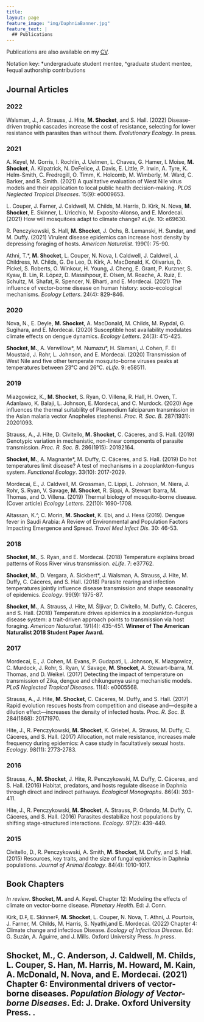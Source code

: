 ```yaml
---
title: 
layout: page
feature_image: "img/DaphniaBanner.jpg"
feature_text: |
  ## Publications
---
```


Publications are also available on my [CV](https://mshocket.github.io/MartaShocketCV2022.pdf).

Notation key: *undergraduate student mentee, ^graduate student mentee, ‡equal authorship contributions

## Journal Articles

### 2022

Walsman, J., A. Strauss, J. Hite, **M. Shocket**, and S. Hall. (2022) Disease-driven trophic cascades increase the cost of resistance, selecting for lower resistance with parasites than without them. _Evolutionary Ecology_. In press.

### 2021

A. Keyel, M. Gorris, I. Rochlin, J. Uelmen, L. Chaves, G. Hamer, I. Moise, **M. Shocket**, A. Kilpatrick, N. DeFelice, J. Davis, E. Little, P. Irwin, A. Tyre, K. Helm-Smith, C. Fredregill, O. Timm, K. Holcomb, M. Wimberly, M. Ward, C. Barker, and R. Smith. (2021) A qualitative evaluation of West Nile virus models and their application to local public health decision-making. _PLOS Neglected Tropical Diseases_. 15(9): e0009653.

L. Couper, J. Farner, J. Caldwell, M. Childs, M. Harris, D. Kirk, N. Nova, **M. Shocket**, E. Skinner, L. Uricchio, M. Exposito-Alonso, and E. Mordecai. (2021) How will mosquitoes adapt to climate change? _eLife_. 10: e69630.

R. Penczykowski, S. Hall, **M. Shocket**, J. Ochs, B. Lemanski, H. Sundar, and M. Duffy. (2021) Virulent disease epidemics can increase host density by depressing foraging of hosts. _American Naturalist_. 199(1): 75-90.

Athni, T.*, **M. Shocket**, L. Couper, N. Nova, I. Caldwell, J. Caldwell, J. Childress, M. Childs, G. De Leo, D. Kirk, A. MacDonald, K. Olivarius, D. Pickel, S. Roberts, O. Winkour, H. Young, J. Cheng, E. Grant, P. Kurzner, S. Kyaw, B. Lin, R. López, D. Massihpour, E. Olsen, M. Roache, A. Ruiz, E. Schultz, M. Shafat, R. Spencer, N. Bharti, and E. Mordecai. (2021) The influence of vector-borne disease on human history: socio-ecological mechanisms. _Ecology Letters_. 24(4): 829-846.

### 2020

Nova, N., E. Deyle, **M. Shocket**, A. MacDonald, M. Childs, M. Rypdal, G. Sugihara, and E. Mordecai. (2020) Susceptible host availability modulates climate effects on dengue dynamics. _Ecology Letters_. 24(3): 415-425.

**Shocket, M.**, A. Verwillow*, M. Numazu*, H. Slamani, J. Cohen, F. El Moustaid, J. Rohr, L. Johnson, and E. Mordecai. (2020) Transmission of West Nile and five other temperate mosquito-borne viruses peaks at temperatures between 23°C and 26°C. _eLife_. 9: e58511.

### 2019

Miazgowicz, K., **M. Shocket**, S. Ryan, O. Villena, R. Hall, H. Owen, T. Adanlawo, K. Balaji, L. Johnson, E. Mordecai, and C. Murdock. (2020) Age influences the thermal suitability of Plasmodium falciparum transmission in the Asian malaria vector Anopheles stephensi. _Proc. R. Soc. B._ 287(1931): 20201093.

Strauss, A., J. Hite, D. Civitello, **M. Shocket**, C. Cáceres, and S. Hall. (2019) Genotypic variation in mechanistic, non-linear components of parasite transmission. _Proc. R. Soc. B_. 286(1915): 20192164.

**Shocket, M.**, A. Magnante*, M. Duffy, C. Cáceres, and S. Hall. (2019) Do hot temperatures limit disease? A test of mechanisms in a zooplankton-fungus system. _Functional Ecology_. 33(10): 2017-2029.

Mordecai, E., J. Caldwell, M. Grossman, C. Lippi, L. Johnson, M. Niera, J. Rohr, S. Ryan, V. Savage, **M. Shocket**, R. Sippi, A. Stewart Ibarra, M. Thomas, and O. Villena. (2019) Thermal biology of mosquito-borne disease. (Cover article) _Ecology Letters_. 22(10): 1690-1708.

Altassan, K.^, C. Morin, **M. Shocket**, K. Ebi, and J. Hess (2019). Dengue fever in Saudi Arabia: A Review of Environmental and Population Factors Impacting Emergence and Spread. _Travel Med Infect Dis_. 30: 46-53.

### 2018

**Shocket, M.**, S. Ryan, and E. Mordecai. (2018) Temperature explains broad patterns of Ross River virus transmission. _eLife_. 7: e37762.

**Shocket, M.**, D. Vergara, A. Sickbert*, J. Walsman, A. Strauss, J. Hite, M. Duffy, C. Cáceres, and S. Hall. (2018) Parasite rearing and infection temperatures jointly influence disease transmission and shape seasonality of epidemics. _Ecology_. 99(9): 1975-87.

**Shocket, M.**, A. Strauss, J. Hite, M. Šljivar, D. Civitello, M. Duffy, C. Cáceres, and S. Hall. (2018) Temperature drives epidemics in a zooplankton-fungus disease system: a trait-driven approach points to transmission via host foraging. _American Naturalist_. 191(4): 435-451. **Winner of The American Naturalist 2018 Student Paper Award.**

### 2017

Mordecai, E., J. Cohen, M. Evans, P. Gudapati, L. Johnson, K. Miazgowicz, C. Murdock, J. Rohr, S. Ryan, V. Savage, **M. Shocket**, A. Stewart-Ibarra, M. Thomas, and D. Weikel. (2017) Detecting the impact of temperature on transmission of Zika, dengue and chikungunya using mechanistic models. _PLoS Neglected Tropical Diseases_. 11(4): e0005568.

Strauss, A., J. Hite, **M. Shocket**, C. Cáceres, M. Duffy, and S. Hall. (2017) Rapid evolution rescues hosts from competition and disease and—despite a dilution effect—increases the density of infected hosts. _Proc. R. Soc. B_. 284(1868): 20171970.

Hite, J., R. Penczykowski, **M. Shocket**, K. Griebel, A. Strauss, M. Duffy, C. Cáceres, and S. Hall. (2017) Allocation, not male resistance, increases male frequency during epidemics: A case study in facultatively sexual hosts. _Ecology_. 98(11): 2773-2783. 

### 2016

Strauss, A., **M. Shocket**, J. Hite, R. Penczykowski, M. Duffy, C. Cáceres, and S. Hall. (2016) Habitat, predators, and hosts regulate disease in Daphnia through direct and indirect pathways. _Ecological Monographs_. 86(4): 393-411.

Hite, J., R. Penczykowski, **M. Shocket**, A. Strauss, P. Orlando, M. Duffy, C. Cáceres, and S. Hall. (2016) Parasites destabilize host populations by shifting stage-structured interactions. _Ecology_. 97(2): 439-449.

### 2015

Civitello, D., R. Penczykowski, A. Smith, **M. Shocket**, M. Duffy, and S. Hall. (2015) Resources, key traits, and the size of fungal epidemics in Daphnia populations. _Journal of Animal Ecology_. 84(4): 1010-1017.


## Book Chapters

_In review_. **Shocket, M.** and A. Keyel. Chapter 12: Modeling the effects of climate on vector-borne disease. _Planetary Health_. Ed: J. Conn.

Kirk, D.‡, E. Skinner‡, **M. Shocket**, L. Couper, N. Nova, T. Athni, J. Pourtois, J. Farner, M. Childs, M. Harris, S. Nyathi,and E. Mordecai. (2022) Chapter 4: Climate change and infectious Disease. _Ecology of Infectious Disease_. Ed: G. Suzán, A. Aguirre, and J. Mills. Oxford University Press. _In press_.

**Shocket, M.**, C. Anderson, J. Caldwell, M. Childs, L. Couper, S. Han, M. Harris, M. Howard, M. Kain, A. McDonald, N. Nova, and E. Mordecai. (2021) Chapter 6: Environmental drivers of vector-borne diseases. _Population Biology of Vector-borne Diseases_. Ed: J. Drake. Oxford University Press.
.
---
